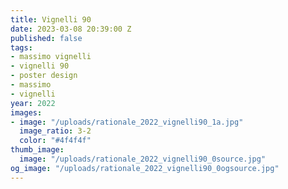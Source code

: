 ```yaml
---
title: Vignelli 90
date: 2023-03-08 20:39:00 Z
published: false
tags:
- massimo vignelli
- vignelli 90
- poster design
- massimo
- vignelli
year: 2022
images:
- image: "/uploads/rationale_2022_vignelli90_1a.jpg"
  image_ratio: 3-2
  color: "#4f4f4f"
thumb_image:
  image: "/uploads/rationale_2022_vignelli90_0source.jpg"
og_image: "/uploads/rationale_2022_vignelli90_0ogsource.jpg"
---
```


